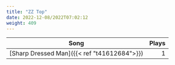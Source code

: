 ```yaml
---
title: "ZZ Top"
date: 2022-12-08/2022T07:02:12
weight: 409
---
```




 Song | Plays 
----- | -----:
[Sharp Dressed Man]({{< ref "t41612684">}}) | 1
